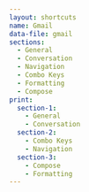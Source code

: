 ```yaml
---
layout: shortcuts
name: Gmail
data-file: gmail
sections:
  - General
  - Conversation
  - Navigation
  - Combo Keys
  - Formatting
  - Compose
print:
  section-1:
    - General
    - Conversation
  section-2:
    - Combo Keys
    - Navigation
  section-3:
    - Compose
    - Formatting
---
```

